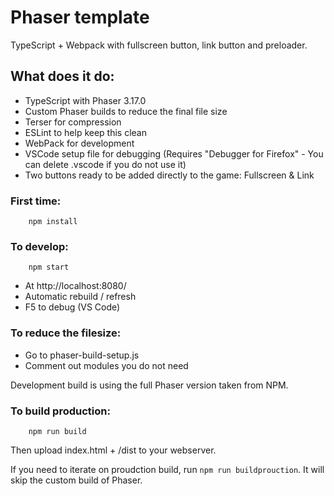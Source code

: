 # Phaser template
TypeScript + Webpack with fullscreen button, link button and preloader.

## What does it do:
* TypeScript with Phaser 3.17.0
* Custom Phaser builds to reduce the final file size
* Terser for compression
* ESLint to help keep this clean
* WebPack for development
* VSCode setup file for debugging (Requires "Debugger for Firefox" - You can delete .vscode if you do not use it)
* Two buttons ready to be added directly to the game: Fullscreen & Link

### First time:
```
    npm install
```

### To develop:
```
    npm start
```

* At http://localhost:8080/
* Automatic rebuild / refresh
* F5 to debug (VS Code)

### To reduce the filesize:
* Go to phaser-build-setup.js
* Comment out modules you do not need

Development build is using the full Phaser version taken from NPM.

### To build production:
```
    npm run build
```
Then upload index.html + /dist to your webserver.


If you need to iterate on proudction build, run `npm run buildprouction`. It will skip the custom build of Phaser.






